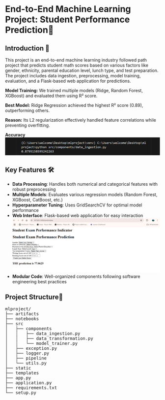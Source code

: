 # End-to-End Machine Learning Project: Student Performance Prediction📝 #

## Introduction 🔬
This project is an end-to-end machine learning industry followed path project that predicts student math scores based on various factors like gender, ethnicity, parental education level, lunch type, and test preparation. The project includes data ingestion, preprocessing, model training, evaluation, and a Flask-based web application for predictions.

**Model Training:**
We trained multiple models (Ridge, Random Forest, XGBoost) and evaluated them using R² score.

**Best Model:**
Ridge Regression achieved the highest R² score (0.89), outperforming others.

**Reason:**
Its L2 regularization effectively handled feature correlations while preventing overfitting.

**Accuracy**
![alt text](<Screenshot 2025-06-15 005949.png>)


## Key Features 🛠️
- **Data Processing**: Handles both numerical and categorical features with robust preprocessing
- **Multiple Models**: Evaluates various regression models (Random Forest, XGBoost, CatBoost, etc.)
- **Hyperparameter Tuning**: Uses GridSearchCV for optimal model performance
- **Web Interface**: Flask-based web application for easy interaction
![alt text](<Screenshot 2025-06-15 071105.png>)
- **Modular Code**: Well-organized components following software engineering best practices



## Project Structure🎯 
<pre>
mlproject/
├── artifacts
├── notebooks
├── src
│   ├── components
│   │   ├── data_ingestion.py
│   │   ├── data_transformation.py 
│   │   └── model_trainer.py
│   ├── exception.py 
│   ├── logger.py 
│   ├── pipeline
│   └── utils.py 
├── static
├── templates
├── app.py 
├── application.py 
├── requirements.txt 
└── setup.py